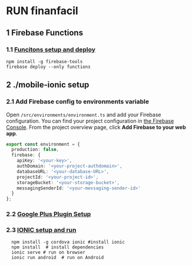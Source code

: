# RUN finanfacil

## 1 Firebase Functions
### 1.1 [Funcitons setup and deploy](https://firebase.google.com/docs/functions/get-started)
```shell
npm install -g firebase-tools
firebase deploy --only functions
```

## 2 ./mobile-ionic setup
### 2.1 Add Firebase config to environments variable

Open `/src/environments/environment.ts` and add your Firebase configuration. You can find your project configuration in [the Firebase Console](https://console.firebase.google.com). From the project overview page, click **Add Firebase to your web app**.

```ts
export const environment = {
  production: false,
  firebase: {
    apiKey: '<your-key>',
    authDomain: '<your-project-authdomain>',
    databaseURL: '<your-database-URL>',
    projectId: '<your-project-id>',
    storageBucket: '<your-storage-bucket>',
    messagingSenderId: '<your-messaging-sender-id>'
  }
};
```
### 2.2 [Google Plus Plugin Setup](https://ionicframework.com/docs/native/google-plus)
### 2.3 [IONIC setup and run](https://ionicframework.com/docs/installation/cli) 
```shell
  npm install -g cordova ionic #install ionic
  npm install  # install dependencies
  ionic serve # run on browser
  ionic run android  # run on Android
  ```
